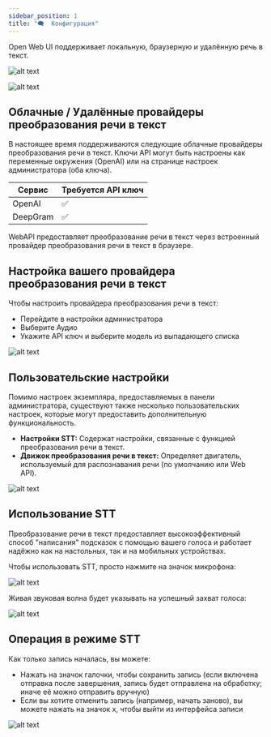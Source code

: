 ```yaml
---
sidebar_position: 1
title: "🗨️  Конфигурация"
---
```


Open Web UI поддерживает локальную, браузерную и удалённую речь в текст.

![alt text](/images/tutorials/stt/image.png)

![alt text](/images/tutorials/stt/stt-providers.png)

## Облачные / Удалённые провайдеры преобразования речи в текст

В настоящее время поддерживаются следующие облачные провайдеры преобразования речи в текст. Ключи API могут быть настроены как переменные окружения (OpenAI) или на странице настроек администратора (оба ключа).

 | Сервис  | Требуется API ключ |
 | ------------- | ------------- |
 | OpenAI  | ✅ |
 | DeepGram  | ✅ |

 WebAPI предоставляет преобразование речи в текст через встроенный провайдер преобразования речи в текст в браузере.

## Настройка вашего провайдера преобразования речи в текст

Чтобы настроить провайдера преобразования речи в текст:

- Перейдите в настройки администратора
- Выберите Аудио
- Укажите API ключ и выберите модель из выпадающего списка

![alt text](/images/tutorials/stt/stt-config.png)

## Пользовательские настройки

Помимо настроек экземпляра, предоставляемых в панели администратора, существуют также несколько пользовательских настроек, которые могут предоставить дополнительную функциональность.

*   **Настройки STT:** Содержат настройки, связанные с функцией преобразования речи в текст.
*   **Движок преобразования речи в текст:** Определяет двигатель, используемый для распознавания речи (по умолчанию или Web API).
 

![alt text](/images/tutorials/stt/user-settings.png)

## Использование STT

Преобразование речи в текст предоставляет высокоэффективный способ "написания" подсказок с помощью вашего голоса и работает надёжно как на настольных, так и на мобильных устройствах.

Чтобы использовать STT, просто нажмите на значок микрофона:

![alt text](/images/tutorials/stt/stt-operation.png)

Живая звуковая волна будет указывать на успешный захват голоса:

![alt text](/images/tutorials/stt/stt-in-progress.png)

## Операция в режиме STT

Как только запись началась, вы можете:

- Нажать на значок галочки, чтобы сохранить запись (если включена отправка после завершения, запись будет отправлена на обработку; иначе её можно отправить вручную)
- Если вы хотите отменить запись (например, начать заново), вы можете нажать на значок x, чтобы выйти из интерфейса записи

![alt text](/images/tutorials/stt/endstt.png)
